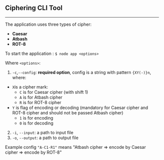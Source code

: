 ## **Ciphering CLI Tool**
---
The application uses three types of cipher: 
* **Caesar**
* **Atbash**
* **ROT-8**

To start the application : `$ node app <options>`

Where `<options>`:
  1. `-c`,`--config`: **required option**, config is a string with pattern `{XY(-)}n`, where:
  * `X`is a cipher mark:
    * `C` is for Caesar cipher (with shift 1)
    * `A` is for Atbash cipher
    * `R` is for ROT-8 cipher
  * `Y` is flag of encoding or decoding (mandatory for Caesar cipher and ROT-8 cipher and should not be passed Atbash cipher)
    * `1` is for encoding
    * `0` is for decoding
  2. `-i`, `--input`: a path to input file
  3. `-o`, `--output`: a path to output file

  Example config `"A-C1-R1"` means "Atbash cipher => encode by Caesar cipher => encode by ROT-8"

